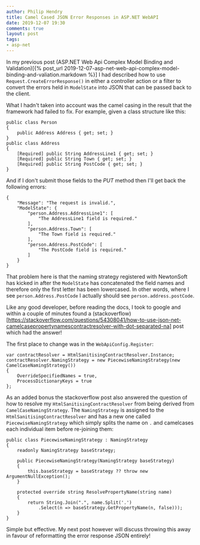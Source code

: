 ```yaml
---
author: Philip Hendry
title: Camel Cased JSON Error Responses in ASP.NET WebAPI
date: 2019-12-07 19:30
comments: true
layout: post
tags:
- asp-net
---
```


In my previous post (ASP.NET Web Api Complex Model Binding and Validation)[{% post_url 2019-12-07-asp-net-web-api-complex-model-binding-and-valiation.markdown %}] I had described how to use ```Request.CreateErrorResponse()``` in either a controller action or a filter to convert the errors held in ```ModelState``` into JSON that can be passed back to the client.

What I hadn't taken into account was the camel casing in the result that the framework had failed to fix. For example, given a class structure like this:

```
public class Person
{
    public Address Address { get; set; }
}
public class Address
{
    [Required] public String AddressLine1 { get; set; }
    [Required] public String Town { get; set; }
    [Required] public String PostCode { get; set; }
}
```

And if I don't submit those fields to the _PUT_ method then I'll get back the following errors:

```
{
    "Message": "The request is invalid.",
    "ModelState": {
        "person.Address.AddressLine1": [
            "The AddressLine1 field is required."
        ],
        "person.Address.Town": [
            "The Town field is required."
        ],
        "person.Address.PostCode": [
            "The PostCode field is required."
        ]
    }
}
```

That problem here is that the naming strategy registered with NewtonSoft has kicked in after the ```ModelState``` has concatenated the field names and therefore only the first letter has been lowercased. In other words, where I see ```person.Address.PostCode``` I actually should see ```person.address.postCode```.

Like any good developer, before reading the docs, I took to google and within a couple of minutes found a (stackoverflow)[https://stackoverflow.com/questions/54308041/how-to-use-json-net-camelcasepropertynamescontractresolver-with-dot-separated-na] post which had the answer!

The first place to change was in the ```WebApiConfig.Register```: 

```
var contractResolver = HtmlSanitisingContractResolver.Instance;
contractResolver.NamingStrategy = new PiecewiseNamingStrategy(new CamelCaseNamingStrategy())
{
    OverrideSpecifiedNames = true,
    ProcessDictionaryKeys = true
};
```

As an added bonus the stackoverflow post also answered the question of how to resolve my ```HtmlSanitisingContractResolver``` from being derived from ```CamelCaseNamingStrategy```. The ```NamingStrategy``` is assigned to the ```HtmlSanitisingContractResolver``` and has a new one called ```PiecewiseNamingStrategy``` which simply splits the name on ```.``` and camelcases each individual item before re-joining them:

```
public class PiecewiseNamingStrategy : NamingStrategy
{
    readonly NamingStrategy baseStrategy;

    public PiecewiseNamingStrategy(NamingStrategy baseStrategy)
    {
        this.baseStrategy = baseStrategy ?? throw new ArgumentNullException();
    }

    protected override string ResolvePropertyName(string name)
    {
        return String.Join(".", name.Split('.')
            .Select(n => baseStrategy.GetPropertyName(n, false)));
    }
}
```

Simple but effective. My next post however will discuss throwing this away in favour of reformatting the error response JSON entirely!
